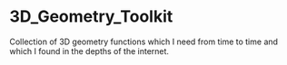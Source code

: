 # 3D_Geometry_Toolkit
Collection of 3D geometry functions which I need from time to time and which I found in the depths of the internet.
